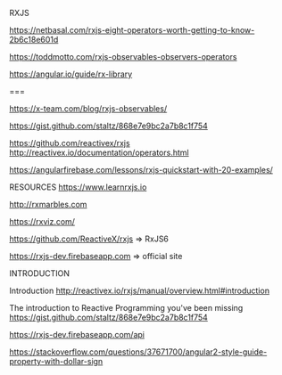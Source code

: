 RXJS

https://netbasal.com/rxjs-eight-operators-worth-getting-to-know-2b6c18e601d

https://toddmotto.com/rxjs-observables-observers-operators

https://angular.io/guide/rx-library


===

https://x-team.com/blog/rxjs-observables/

https://gist.github.com/staltz/868e7e9bc2a7b8c1f754


https://github.com/reactivex/rxjs
http://reactivex.io/documentation/operators.html


https://angularfirebase.com/lessons/rxjs-quickstart-with-20-examples/

RESOURCES
https://www.learnrxjs.io

http://rxmarbles.com

https://rxviz.com/

https://github.com/ReactiveX/rxjs => RxJS6

https://rxjs-dev.firebaseapp.com => official site

INTRODUCTION

Introduction
http://reactivex.io/rxjs/manual/overview.html#introduction

The introduction to Reactive Programming you've been missing
https://gist.github.com/staltz/868e7e9bc2a7b8c1f754


https://rxjs-dev.firebaseapp.com/api

https://stackoverflow.com/questions/37671700/angular2-style-guide-property-with-dollar-sign


